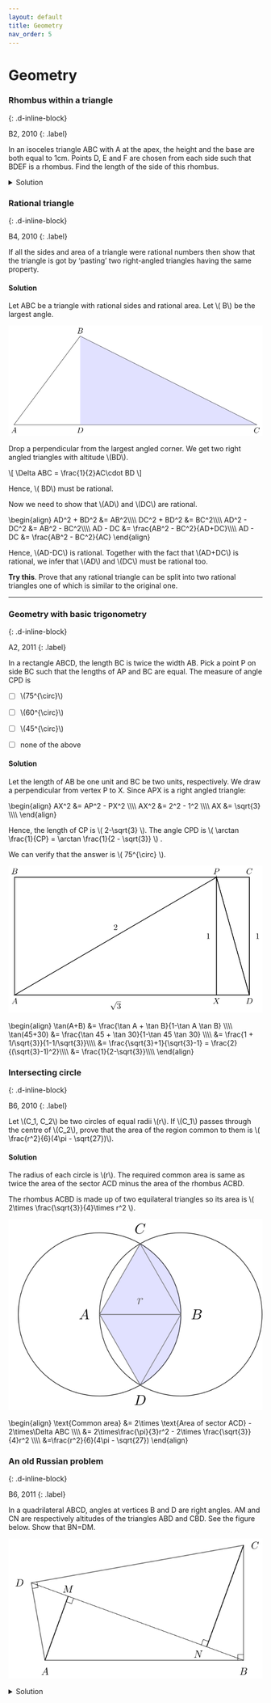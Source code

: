 ```yaml
---
layout: default
title: Geometry
nav_order: 5
---
```



# Geometry



### Rhombus within a triangle
{: .d-inline-block}

B2, 2010
{: .label}


In an isoceles triangle ABC  with A at the apex, the height and the base are both equal to
1cm. Points D, E and F are chosen from each side such that BDEF is a rhombus.  Find the length of the side of this rhombus.

<details>
<summary>Solution</summary>
<p>
We want to find the side length of the rhombus \(BDEF\).  We will find the length of \(EF\). Let \( AX \) and \( EX' \) be the perpendiculars of triangles \(ABC\) and \(EFC\), respectively.

<p style="text-align:center;"><img src="/assets/images/cmi2010_bisector.svg"></p>

We know that \( FX'= EX'/2 \)  since \( ABC \cong EFC \).

\begin{align}
EF &= \frac{\sqrt{5}}{2}EX' \hskip{3pt} \text{since }EX'F\text{ is a right angled triangle}
\label{eq:triangle}\tag{1}
\end{align}


All we have to do is find the length of \( EX' \).

\begin{align}
\tan \theta & = \frac{EX'}{BX'} \\
\tan \theta & = \frac{EX'}{BC-X'C} \\
& = \frac{EX'}{1 - EX'/2} \hskip{5pt} \text{ since } ABX \cong EFX' \\
EX' & = \frac{2\tan \theta}{2+\tan \theta} \hskip{5pt} \text{ by rearranging } \label{eq:ex}\tag{2} \\
\\
\\
\tan 2\theta & = \frac{AX}{BX} = \frac{2\tan \theta}{1-\tan^2\theta} \\
2 & = \frac{2\tan \theta}{1-\tan^2\theta} \\
\tan \theta & = \frac{-1+\sqrt{5}}{2} \\
EX' & = (2\sqrt{5}-4) \hskip{5pt} \text{by substituting the value of }\tan \theta\text{ in \eqref{eq:ex}}
\\
\\
EF & = \frac{\sqrt{5}}{2}(2\sqrt{5}-4) \hskip{5pt} \text{From \eqref{eq:triangle}} \\
 & = (5-2\sqrt{5})
\end{align}



Hence the side length of the rhombus is  \( (5-2\sqrt{5}) \) cm.
</p>

</details>


### Rational triangle
{: .d-inline-block}

B4, 2010
{: .label}

If all the sides and area of a triangle were rational numbers then show that the
triangle is got by ‘pasting’ two right-angled triangles having the same property.

#### Solution

Let ABC be a triangle with rational sides and rational area. Let \\( B\\) be the largest angle.

<p style="text-align:center;"><img src="/assets/images/triangle_slice.svg"></p>

Drop a perpendicular from the largest angled corner. We get two right angled triangles with altitude \\(BD\\).

\\[ \Delta ABC = \frac{1}{2}AC\cdot BD \\]

Hence, \\( BD\\) must be rational.

Now we need to show that \\(AD\\) and \\(DC\\) are rational.


\begin{align}
AD^2 + BD^2 &= AB^2\\\\\\\\
DC^2 + BD^2 &= BC^2\\\\\\\\
AD^2 - DC^2 &= AB^2 - BC^2\\\\\\\\
AD - DC &= \frac{AB^2 - BC^2}{AD+DC}\\\\\\\\
AD - DC &= \frac{AB^2 - BC^2}{AC}
\end{align}


Hence, \\(AD-DC\\) is rational. Together with the fact that \\(AD+DC\\) is rational, we infer that \\(AD\\) and \\(DC\\) must be rational too.


**Try this**. Prove that any rational triangle can be split into two rational triangles one of which is similar to the original one.

---

### Geometry with basic trigonometry
{: .d-inline-block}

A2, 2011
{: .label}

In a rectangle ABCD, the length BC is twice the width AB. Pick a point P on side BC
such that the lengths of AP and BC are equal. The measure of angle CPD is

- [ ] \\(75^{\circ}\\)
- [ ] \\(60^{\circ}\\)
- [ ] \\(45^{\circ}\\)
- [ ] none of the above


#### Solution


Let the length of AB be one unit and BC be two units, respectively. We draw a perpendicular from vertex P to X. Since APX is a right angled triangle:

\begin{align}
AX^2 &= AP^2 - PX^2  \\\\\\\\
AX^2 &= 2^2 - 1^2  \\\\\\\\
AX &= \sqrt{3} \\\\\\\\
\end{align}

Hence, the length of CP is \\( 2-\sqrt{3} \\). The angle CPD is \\( \arctan \frac{1}{CP}  = \arctan \frac{1}{2 - \sqrt{3}} \\) .

We can verify that the answer is \\( 75^{\circ} \\).



<p style="text-align:center;"><img src="/assets/images/rectangle_2011.svg"></p>


\begin{align}
\tan(A+B) &= \frac{\tan A + \tan B}{1-\tan A \tan B} \\\\\\\\
\tan(45+30) &= \frac{\tan 45 + \tan 30}{1-\tan 45 \tan 30} \\\\\\\\
&= \frac{1 + 1/\sqrt{3}}{1-1/\sqrt{3}}\\\\\\\\
&= \frac{\sqrt{3}+1}{\sqrt{3}-1} = \frac{2}{(\sqrt{3}-1)^2}\\\\\\\\
&= \frac{1}{2-\sqrt{3}}\\\\\\\\
\end{align}




### Intersecting circle
{: .d-inline-block}

B6, 2010
{: .label}

Let \\(C_1, C_2\\) be two circles of equal radii \\(r\\). If \\(C_1\\) passes through the centre of \\(C_2\\), prove
that the area of the region common to them is \\( \frac{r^2}{6}(4\pi - \sqrt{27})\\).


#### Solution

The radius of each circle is \\(r\\). The required common area is same as twice the area of the sector ACD minus the area of the rhombus ACBD.

The rhombus ACBD is made up of two equilateral triangles so its area is \\( 2\times \frac{\sqrt{3}}{4}\times r^2 \\).

<p style="text-align:center;"><img src="/assets/images/intersect_circle.svg"></p>


\begin{align}
\text{Common area} &= 2\times \text{Area of sector ACD} - 2\times\Delta ABC \\\\\\\\
&= 2\times\frac{\pi}{3}r^2 - 2\times \frac{\sqrt{3}}{4}r^2 \\\\\\\\
&=\frac{r^2}{6}(4\pi - \sqrt{27})
\end{align}




### An old Russian problem
{: .d-inline-block}

B6, 2011
{: .label}

In a quadrilateral ABCD, angles at vertices B and D are right angles. AM and CN are respectively altitudes of the triangles ABD and CBD.
See the figure below. Show that BN=DM.

<p style="text-align:center;"><img src="/assets/images/cyclic_quad_ques.svg"></p>

<details>
<summary>Solution</summary>

The four points form the vertices of a cyclic quadrilateral with center as O. Drop a perpendicular from O to
DB with P as the base. P must bisect DB, so DP=BP.

<p style="text-align:center;"><img src="/assets/images/cyclic_quad_sol.svg"></p>

Here is the key.  Since AO = CO, their projections on BD are equal, so MP = NP. Subtracting gives DM = DP - MP = BP - NP = BN.


<p><i>Solution is due to Alexander Bogomolny who discussed this problem on <a href="https://www.cut-the-knot.org/Curriculum/Geometry/GeoGebra/ProjectionsInInscribedQuadrilateral.shtml">cut-the-knot</a> before it appeared in the CMI paper.</i></p>


</details>




